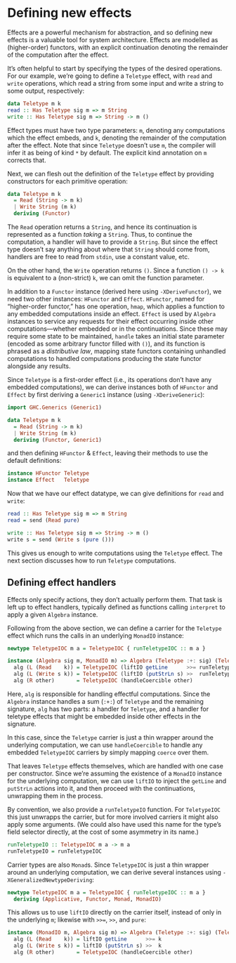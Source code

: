 # Defining new effects

Effects are a powerful mechanism for abstraction, and so defining new effects is a valuable tool for system architecture. Effects are modelled as (higher-order) functors, with an explicit continuation denoting the remainder of the computation after the effect.

It’s often helpful to start by specifying the types of the desired operations. For our example, we’re going to define a `Teletype` effect, with `read` and `write` operations, which read a string from some input and write a string to some output, respectively:

```haskell
data Teletype m k
read :: Has Teletype sig m => m String
write :: Has Teletype sig m => String -> m ()
```

Effect types must have two type parameters: `m`, denoting any computations which the effect embeds, and `k`, denoting the remainder of the computation after the effect. Note that since `Teletype` doesn’t use `m`, the compiler will infer it as being of kind `*` by default. The explicit kind annotation on `m` corrects that.

Next, we can flesh out the definition of the `Teletype` effect by providing constructors for each primitive operation:

```haskell
data Teletype m k
  = Read (String -> m k)
  | Write String (m k)
  deriving (Functor)
```

The `Read` operation returns a `String`, and hence its continuation is represented as a function _taking_ a `String`. Thus, to continue the computation, a handler will have to provide a `String`. But since the effect type doesn’t say anything about where that `String` should come from, handlers are free to read from `stdin`, use a constant value, etc.

On the other hand, the `Write` operation returns `()`. Since a function `() -> k` is equivalent to a (non-strict) `k`, we can omit the function parameter.

In addition to a `Functor` instance (derived here using `-XDeriveFunctor`), we need two other instances: `HFunctor` and `Effect`. `HFunctor`, named for “higher-order functor,” has one operation, `hmap`, which applies a function to any embedded computations inside an effect. `Effect` is used by `Algebra` instances to service any requests for their effect occurring inside other computations—whether embedded or in the continuations. Since these may require some state to be maintained, `handle` takes an initial state parameter (encoded as some arbitrary functor filled with `()`), and its function is phrased as a _distributive law_, mapping state functors containing unhandled computations to handled computations producing the state functor alongside any results.

Since `Teletype` is a first-order effect (i.e., its operations don’t have any embedded computations), we can derive instances both of `HFunctor` and `Effect` by first deriving a `Generic1` instance (using `-XDeriveGeneric`):

```haskell
import GHC.Generics (Generic1)

data Teletype m k
  = Read (String -> m k)
  | Write String (m k)
  deriving (Functor, Generic1)
```

and then defining `HFunctor` & `Effect`, leaving their methods to use the default definitions:

```haskell
instance HFunctor Teletype
instance Effect   Teletype
```

Now that we have our effect datatype, we can give definitions for `read` and `write`:

```haskell
read :: Has Teletype sig m => m String
read = send (Read pure)

write :: Has Teletype sig m => String -> m ()
write s = send (Write s (pure ()))
```

This gives us enough to write computations using the `Teletype` effect. The next section discusses how to run `Teletype` computations.

## Defining effect handlers

Effects only specify actions, they don’t actually perform them. That task is left up to effect handlers, typically defined as functions calling `interpret` to apply a given `Algebra` instance.

Following from the above section, we can define a carrier for the `Teletype` effect which runs the calls in an underlying `MonadIO` instance:

```haskell
newtype TeletypeIOC m a = TeletypeIOC { runTeletypeIOC :: m a }

instance (Algebra sig m, MonadIO m) => Algebra (Teletype :+: sig) (TeletypeIOC m) where
  alg (L (Read    k)) = TeletypeIOC (liftIO getLine      >>= runTeletypeIOC . k)
  alg (L (Write s k)) = TeletypeIOC (liftIO (putStrLn s) >>  runTeletypeIOC   k)
  alg (R other)       = TeletypeIOC (handleCoercible other)
```

Here, `alg` is responsible for handling effectful computations. Since the `Algebra` instance handles a sum (`:+:`) of `Teletype` and the remaining signature, `alg` has two parts: a handler for `Teletype`, and a handler for teletype effects that might be embedded inside other effects in the signature.

In this case, since the `Teletype` carrier is just a thin wrapper around the underlying computation, we can use `handleCoercible` to handle any embedded `TeletypeIOC` carriers by simply mapping `coerce` over them.

That leaves `Teletype` effects themselves, which are handled with one case per constructor. Since we’re assuming the existence of a `MonadIO` instance for the underlying computation, we can use `liftIO` to inject the `getLine` and `putStrLn` actions into it, and then proceed with the continuations, unwrapping them in the process.

By convention, we also provide a `runTeletypeIO` function. For `TeletypeIOC` this just unwrapps the carrier, but for more involved carriers it might also apply some arguments. (We could also have used this name for the type’s field selector directly, at the cost of some asymmetry in its name.)

```haskell
runTeletypeIO :: TeletypeIOC m a -> m a
runTeletypeIO = runTeletypeIOC
```

Carrier types are also `Monad`s. Since `TeletypeIOC` is just a thin wrapper around an underlying computation, we can derive several instances using `-XGeneralizedNewtypeDeriving`:

```haskell
newtype TeletypeIOC m a = TeletypeIOC { runTeletypeIOC :: m a }
  deriving (Applicative, Functor, Monad, MonadIO)
```

This allows us to use `liftIO` directly on the carrier itself, instead of only in the underlying `m`; likewise with `>>=`, `>>`, and `pure`:

```haskell
instance (MonadIO m, Algebra sig m) => Algebra (Teletype :+: sig) (TeletypeIOC m) where
  alg (L (Read    k)) = liftIO getLine      >>= k
  alg (L (Write s k)) = liftIO (putStrLn s) >>  k
  alg (R other)       = TeletypeIOC (handleCoercible other)
```
